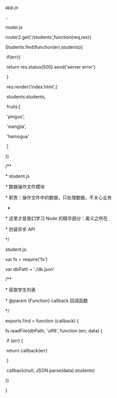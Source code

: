 

app.js

..

router.js

router2.get('/students',function(req,res){

Students.find(function(err,students){

​    if(err){

​        return res.status(500).send('server error')

​    }

​    res.render('index.html',{

​        students:students,

​        fruits:[

​            'pinguo',

​            'xiangjia',

​            'hamogua'

​        ]

})

/**

 \* student.js

 \* 数据操作文件模块

 \* 职责：操作文件中的数据，只处理数据，不关心业务

 *

 \* 这里才是我们学习 Node 的精华部分：奥义之所在

 \* 封装异步 API

 */

student.js:



var fs = require('fs')

var dbPath = './db.json'

/**

 \* 获取学生列表

 \* @param  {Function} callback 回调函数

 */



exports.find = function (callback) {

  fs.readFile(dbPath, 'utf8', function (err, data) {

​    if (err) {

​      return callback(err)

​    }

​    callback(null, JSON.parse(data).students)

  })

}